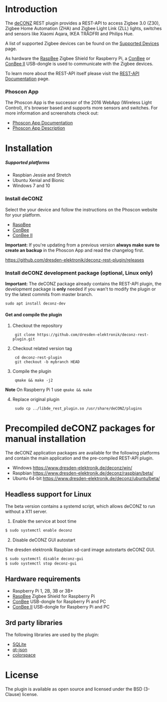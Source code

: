 Introduction
============

The [deCONZ](http://www.dresden-elektronik.de/funktechnik/products/software/pc/deconz?L=1) REST plugin provides a REST-API to access Zigbee 3.0 (Z30), Zigbee Home Automation (ZHA) and Zigbee Light Link (ZLL) lights, switches and sensors like Xiaomi Aqara, IKEA TRÅDFRI and Philips Hue.

A list of supported Zigbee devices can be found on the [Supported Devices](https://github.com/dresden-elektronik/deconz-rest-plugin/wiki/Supported-Devices) page.

As hardware the [RaspBee](https://phoscon.de/raspbee?ref=gh) Zigbee Shield for Raspberry Pi, a [ConBee](https://phoscon.de/conbee?ref=gh) or [ConBee&nbsp;II](https://phoscon.de/conbee2?ref=gh) USB-dongle is used to communicate with the Zigbee devices.

To learn more about the REST-API itself please visit the [REST-API Documentation](http://dresden-elektronik.github.io/deconz-rest-doc/) page.

### Phoscon App
The Phoscon App is the successor of the 2016 WebApp (Wireless Light Control), it's browser based and supports more sensors and switches. For more information and screenshots check out:

* [Phoscon App Documentation](https://phoscon.de/app/doc?ref=gh)
* [Phoscon App Description](https://www.dresden-elektronik.de/funktechnik/solutions/wireless-light-control/phoscon-app?L=1&ref=gh)

Installation
============

##### Supported platforms
* Raspbian Jessie and Stretch
* Ubuntu Xenial and Bionic
* Windows 7 and 10

### Install deCONZ
Select the your device and follow the instructions on the Phoscon website for your platform.

* [RaspBee](https://phoscon.de/raspbee/install?ref=gh)
* [ConBee](https://phoscon.de/conbee/install?ref=gh)
* [ConBee&nbsp;II](https://phoscon.de/conbee2/install?ref=gh)

**Important:** If you're updating from a previous version **always make sure to create an backup** in the Phoscon App and read the changelog first.

https://github.com/dresden-elektronik/deconz-rest-plugin/releases

### Install deCONZ development package (optional, Linux only)

**Important:** The deCONZ package already contains the REST-API plugin, the development package is **only** needed if you wan't to modify the plugin or try the latest commits from master branch.

    sudo apt install deconz-dev

#### Get and compile the plugin

1. Checkout the repository

        git clone https://github.com/dresden-elektronik/deconz-rest-plugin.git

2. Checkout related version tag

        cd deconz-rest-plugin
        git checkout -b mybranch HEAD

3. Compile the plugin

        qmake && make -j2

**Note** On Raspberry Pi 1 use `qmake && make`

4. Replace original plugin

        sudo cp ../libde_rest_plugin.so /usr/share/deCONZ/plugins

Precompiled deCONZ packages for manual installation
===================================================

The deCONZ application packages are available for the following platforms and contain the main application and the pre-compiled REST-API plugin.

* Windows  https://www.dresden-elektronik.de/deconz/win/
* Raspbian https://www.dresden-elektronik.de/deconz/raspbian/beta/
* Ubuntu 64-bit https://www.dresden-elektronik.de/deconz/ubuntu/beta/

Headless support for Linux
--------------------------

The beta version contains a systemd script, which allows deCONZ to run without a X11 server.

1. Enable the service at boot time

```bash
$ sudo systemctl enable deconz
```

2. Disable deCONZ GUI autostart

The dresden elektronik Raspbian sd-card image autostarts deCONZ GUI.

```bash
$ sudo systemctl disable deconz-gui
$ sudo systemctl stop deconz-gui
```

Hardware requirements
---------------------

* Raspberry Pi 1, 2B, 3B or 3B+
* [RaspBee](https://phoscon.de/raspbee?ref=gh) Zigbee Shield for Raspberry Pi
* [ConBee](https://phoscon.de/conbee?ref=gh) USB-dongle for Raspberry Pi and PC
* [ConBee&nbsp;II](https://phoscon.de/conbee2?ref=gh) USB-dongle for Raspberry Pi and PC

3rd party libraries
-------------------
The following libraries are used by the plugin:

* [SQLite](http://www.sqlite.org)
* [qt-json](https://github.com/lawand/droper/tree/master/qt-json)
* [colorspace](http://www.getreuer.info/home/colorspace)

License
=======
The plugin is available as open source and licensed under the BSD (3-Clause) license.

